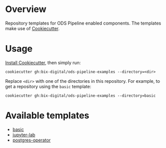# Overview

Repository templates for ODS Pipeline enabled components. The templates make use of [Cookiecutter](https://cookiecutter.readthedocs.io).

# Usage

[Install Cookiecutter](https://cookiecutter.readthedocs.io/en/latest/installation.html), then simply run:

```
cookiecutter gh:bix-digital/ods-pipeline-examples --directory=<dir>
```

Replace `<dir>` with one of the directories in this repository. For example, to get a repository using the `basic` template:

```
cookiecutter gh:bix-digital/ods-pipeline-examples --directory=basic
```

# Available templates

* [basic](/basic)
* [jupyter-lab](/jupyter-lab)
* [postgres-operator](/postgres-operator)

